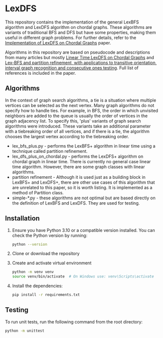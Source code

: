 # LexDFS
This repository contains the implementation of the general LexBFS algorithm and LexDFS algorithm on chordal graphs. These algorithms are variants of traditional BFS and DFS but have some properties, making them useful in different graph problems. For further details, refer to the [Implementation of LexDFS on Chordal Graphs](Implementation%20of%20LexDFS%20on%20Chordal%20Graphs.pdf) paper.

Algorithms in this repository are based on pseudocode and descriptions from many articles but mostly [Linear Time LexDFS on Chordal Graphs](https://arxiv.org/abs/2005.03523) and [Lex-BFS and partition refinement, with applications to transitive orientation, interval graph recognition and consecutive ones testing](https://www.sciencedirect.com/science/article/pii/S0304397597002417?via%3Dihub). Full list of references is included in the paper.
## Algorithms
In the context of graph search algorithms, a tie is a situation where multiple vertices can be selected as the next vertex.
Many graph algorithms do not specify how to handle ties. For example, in BFS, the order in which unvisited neighbors are added to the queue is usually the order of vertices in the graph adjacency list. To specify this, 'plus' variants of graph search algorithms were introduced. These variants take an additional parameter with a tiebreaking order of all vertices, and if there is a tie, the algorithm chooses the largest vertex according to the tiebreaking order.

- lex_bfs_plus.py - performs the LexBFS+ algorithm in linear time using a technique called partition refinement.
- lex_dfs_plus_on_chordal.py - performs the LexDFS+ algorithm on chordal graph in linear time. There is currently no general case linear time algorithm. However, there are some graph classes with linear algorithms.
- partition refinement - Although it is used just as a building block in LexBFS+ and LexDFS+, there are other use cases of this algorithm that are unrelated to this paper, so it is worth listing. It is implemented as a method of Partition class.
- simple-*.py - these algorithms are not optimal but are based directly on the definition of LexBFS and LexDFS. They are used for testing.
## Installation
1. Ensure you have Python 3.10 or a compatible version installed. You can check the Python version by running:
   ```bash
   python --version
   ```

2. Clone or download the repository

3. Create and activate virtual environment
   ```bash
   python -m venv venv
   source venv/bin/activate  # On Windows use: venv\Scripts\activate
   ```

4. Install the dependencies:
   ```bash
   pip install -r requirements.txt
   ```

## Testing

To run unit tests, run the following command from the root directory:
```bash
python -m unittest
